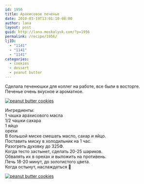 ```yaml
---
id: 1956
title: Арахисовое печенье
date: 2010-03-19T13:01:10-08:00
author: lana
layout: post
guid: http://lana.moskalyuk.com/?p=1956
permalink: /recipe/1956/
ljID:
  - "1141"
  - "1141"
  - "1141"
categories:
  - cookies
  - dessert
  - peanut butter
---
```

Сделала печенюшки для коллег на работе, все были в восторге. Печенье очень вкусное и ароматное.

<a class="flickr-image alignnone" title="peanut butter cookies" href="http://www.flickr.com/photos/67405678@N00/4446299622/" target="_blank"><img src="http://farm5.static.flickr.com/4017/4446299622_f80bbd9c70.jpg" alt="peanut butter cookies" /></a>

<div id="_mcePaste">
  Ингредиенты:
</div>

<div id="_mcePaste">
  1 чашка арахисового масла
</div>

<div id="_mcePaste">
  1/2 чашки сахара
</div>

<div id="_mcePaste">
  1 яйцо
</div>

<div id="_mcePaste">
  орехи
</div>

<div id="_mcePaste">
  В большой миске смешать масло, сахар и яйцо.
</div>

<div id="_mcePaste">
  Поставить миску в холодильник на 1 час.
</div>

<div id="_mcePaste">
  Разогреть духовку до 325Ф.
</div>

<div id="_mcePaste">
  Когда тесто застынет, сделать 20-25 шариков.
</div>

<div id="_mcePaste">
  Обвалять их в орехах и выложить на противень.
</div>

<div id="_mcePaste">
  Печь 18-20 минут, до золотистого цвета.
</div>

<div id="_mcePaste">
  Когда остынут, наслаждаться 🙂
</div>

<a class="flickr-image alignnone" title="peanut butter cookies" href="http://www.flickr.com/photos/67405678@N00/4446298532/" target="_blank"><img src="http://farm5.static.flickr.com/4026/4446298532_611134cd22.jpg" alt="peanut butter cookies" /></a>